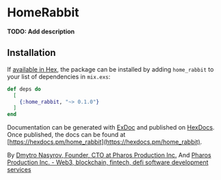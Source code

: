 # HomeRabbit

**TODO: Add description**

## Installation

If [available in Hex](https://hex.pm/docs/publish), the package can be installed
by adding `home_rabbit` to your list of dependencies in `mix.exs`:

```elixir
def deps do
  [
    {:home_rabbit, "~> 0.1.0"}
  ]
end
```

Documentation can be generated with [ExDoc](https://github.com/elixir-lang/ex_doc)
and published on [HexDocs](https://hexdocs.pm). Once published, the docs can
be found at [https://hexdocs.pm/home_rabbit](https://hexdocs.pm/home_rabbit).

By [Dmytro Nasyrov, Founder, CTO at Pharos Production Inc.](https://www.linkedin.com/in/dmytronasyrov/)
And [Pharos Production Inc. - Web3, blockchain, fintech, defi software development services](https://pharosproduction.com)
